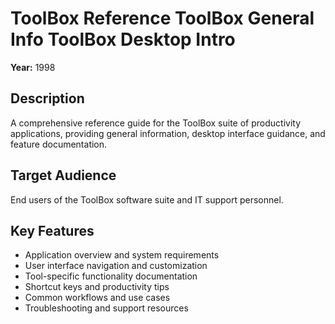 # ToolBox Reference ToolBox General Info ToolBox Desktop Intro

**Year:** 1998

## Description
A comprehensive reference guide for the ToolBox suite of productivity applications, providing general information, desktop interface guidance, and feature documentation.

## Target Audience
End users of the ToolBox software suite and IT support personnel.

## Key Features
- Application overview and system requirements
- User interface navigation and customization
- Tool-specific functionality documentation
- Shortcut keys and productivity tips
- Common workflows and use cases
- Troubleshooting and support resources